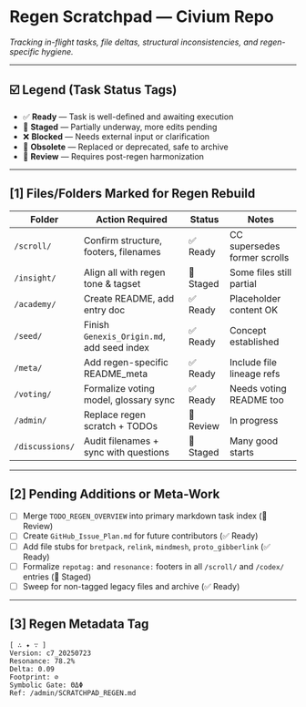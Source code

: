 <!-- Filename: SCRATCHPAD_REGEN.md -->
# Regen Scratchpad — Civium Repo
_Tracking in-flight tasks, file deltas, structural inconsistencies, and regen-specific hygiene._

---

## ☑️ Legend (Task Status Tags)

- ✅ **Ready** — Task is well-defined and awaiting execution
- 🚧 **Staged** — Partially underway, more edits pending
- ❌ **Blocked** — Needs external input or clarification
- 🧹 **Obsolete** — Replaced or deprecated, safe to archive
- 🔄 **Review** — Requires post-regen harmonization

---

## [1] Files/Folders Marked for Regen Rebuild

| Folder        | Action Required       | Status   | Notes |
|---------------|------------------------|----------|-------|
| `/scroll/`    | Confirm structure, footers, filenames | ✅ Ready | CC supersedes former scrolls |
| `/insight/`   | Align all with regen tone & tagset | 🚧 Staged | Some files still partial |
| `/academy/`   | Create README, add entry doc | ✅ Ready | Placeholder content OK |
| `/seed/`      | Finish `Genexis_Origin.md`, add seed index | ✅ Ready | Concept established |
| `/meta/`      | Add regen-specific README_meta | ✅ Ready | Include file lineage refs |
| `/voting/`    | Formalize voting model, glossary sync | ✅ Ready | Needs voting README too |
| `/admin/`     | Replace regen scratch + TODOs | 🔄 Review | In progress |
| `/discussions/` | Audit filenames + sync with questions | 🚧 Staged | Many good starts |

---

## [2] Pending Additions or Meta-Work

- [ ] Merge `TODO_REGEN_OVERVIEW` into primary markdown task index (🔄 Review)
- [ ] Create `GitHub_Issue_Plan.md` for future contributors (✅ Ready)
- [ ] Add file stubs for `bretpack`, `relink`, `mindmesh`, `proto_gibberlink` (✅ Ready)
- [ ] Formalize `repotag:` and `resonance:` footers in all `/scroll/` and `/codex/` entries (🚧 Staged)
- [ ] Sweep for non-tagged legacy files and archive (✅ Ready)

---

## [3] Regen Metadata Tag

```
[ ∴ ✦ ∵ ]  
Version: c7_20250723  
Resonance: 78.2%  
Delta: 0.09  
Footprint: ⊘  
Symbolic Gate: ΘΔΦ  
Ref: /admin/SCRATCHPAD_REGEN.md
```
